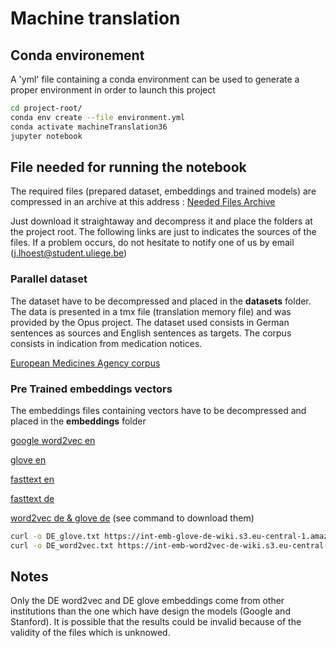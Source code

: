 # Machine translation

## Conda environement

A 'yml' file containing a conda environment can be used to generate a proper environment in order to launch this project

```bash
cd project-root/
conda env create --file environment.yml
conda activate machineTranslation36
jupyter notebook
```

## File needed for running the notebook

The required files (prepared dataset, embeddings and trained models) are compressed in an archive at this address : [Needed Files Archive](https://drive.google.com/file/d/1pYErSWHwz6JelbCFruM4Kw2BRYN1jWIW/view?usp=sharing)

Just download it straightaway and decompress it and place the folders at the project root. The following links are just to indicates the sources of the files. If a problem occurs, do not hesitate to notify one of us by email (j.lhoest@student.uliege.be)

### Parallel dataset

The dataset have to be decompressed and placed in the **datasets** folder. The data is presented in a tmx file (translation memory file) and was provided by the Opus project. The dataset used consists in German sentences as sources and English sentences as targets. The corpus consists in indication from medication notices. 

[European Medicines Agency corpus](http://opus.nlpl.eu/ELRC_2682-v1.php )

### Pre Trained embeddings vectors

The embeddings files containing vectors have to be decompressed and placed in the **embeddings** folder

[google word2vec en](https://drive.google.com/file/d/0B7XkCwpI5KDYNlNUTTlSS21pQmM/edit?usp=sharing)

[glove en](http://nlp.stanford.edu/data/glove.840B.300d.zip)

[fasttext en](https://dl.fbaipublicfiles.com/fasttext/vectors-crawl/cc.en.300.vec.gz)

[fasttext de](https://dl.fbaipublicfiles.com/fasttext/vectors-crawl/cc.de.300.vec.gz)

[word2vec de & glove de](https://deepset.ai/german-word-embeddings) (see command to download them)

```bash
curl -o DE_glove.txt https://int-emb-glove-de-wiki.s3.eu-central-1.amazonaws.com/vectors.txt
curl -o DE_word2vec.txt https://int-emb-word2vec-de-wiki.s3.eu-central-1.amazonaws.com/vectors.txt
```



## Notes

Only the DE word2vec and DE glove embeddings come from other institutions than the one which have design the models (Google and Stanford). It is possible that the results could be invalid because of the validity of the files which is unknowed.

